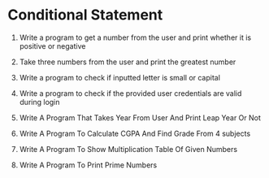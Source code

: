 # Conditional Statement

1. Write a program to get a number from the user and print whether it is positive or negative

2. Take three numbers from the user and print the greatest number

3. Write a program to check if inputted letter is small or capital

4. Write a program to check if the provided user credentials are valid during login

5. Write A Program That Takes Year From User And Print Leap Year Or Not

6. Write A Program To Calculate CGPA And Find Grade From 4 subjects

7. Write A Program To Show Multiplication Table Of Given Numbers

8. Write A Program To Print Prime Numbers